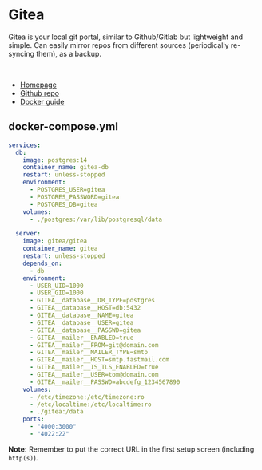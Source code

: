 # Gitea

Gitea is your local git portal, similar to Github/Gitlab but lightweight and simple.
Can easily mirror repos from different sources (periodically re-syncing them), as a backup.

<br>

- [Homepage](https://gitea.io/en-us/)
- [Github repo](https://github.com/go-gitea/)
- [Docker guide](https://docs.gitea.io/en-us/install-with-docker/)


## docker-compose.yml
```yml
services:
  db:
    image: postgres:14
    container_name: gitea-db
    restart: unless-stopped
    environment:
      - POSTGRES_USER=gitea
      - POSTGRES_PASSWORD=gitea
      - POSTGRES_DB=gitea
    volumes:
      - ./postgres:/var/lib/postgresql/data

  server:
    image: gitea/gitea
    container_name: gitea
    restart: unless-stopped
    depends_on:
      - db
    environment:
      - USER_UID=1000
      - USER_GID=1000
      - GITEA__database__DB_TYPE=postgres
      - GITEA__database__HOST=db:5432
      - GITEA__database__NAME=gitea
      - GITEA__database__USER=gitea
      - GITEA__database__PASSWD=gitea
      - GITEA__mailer__ENABLED=true
      - GITEA__mailer__FROM=git@domain.com
      - GITEA__mailer__MAILER_TYPE=smtp
      - GITEA__mailer__HOST=smtp.fastmail.com
      - GITEA__mailer__IS_TLS_ENABLED=true
      - GITEA__mailer__USER=tom@domain.com
      - GITEA__mailer__PASSWD=abcdefg_1234567890
    volumes:
      - /etc/timezone:/etc/timezone:ro
      - /etc/localtime:/etc/localtime:ro
      - ./gitea:/data
    ports:
      - "4000:3000"
      - "4022:22"
```

**Note:** Remember to put the correct URL in the first setup screen (including `http(s)`).
